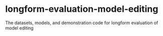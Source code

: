 # longform-evaluation-model-editing
The datasets, models, and demonstration code for longform evaluation of model editing
